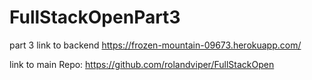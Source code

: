 # FullStackOpenPart3

part 3
link to backend
https://frozen-mountain-09673.herokuapp.com/

link to main Repo:
https://github.com/rolandviper/FullStackOpen
